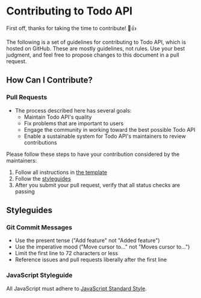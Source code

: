 # Contributing to Todo API

First off, thanks for taking the time to contribute! 🎉👍

The following is a set of guidelines for contributing to Todo API, which is hosted on GitHub. These are mostly guidelines, not rules. Use your best judgment, and feel free to propose changes to this document in a pull request.

## How Can I Contribute?

### Pull Requests

- The process described here has several goals:
  - Maintain Todo API's quality
  - Fix problems that are important to users
  - Engage the community in working toward the best possible Todo API
  - Enable a sustainable system for Todo API's maintainers to review contributions

Please follow these steps to have your contribution considered by the maintainers:

1. Follow all instructions in [the template](github/PULL_REQUEST_TEMPLATE.md)
2. Follow the [styleguides](#styleguides)
3. After you submit your pull request, verify that all status checks are passing

## Styleguides

### Git Commit Messages

- Use the present tense ("Add feature" not "Added feature")
- Use the imperative mood ("Move cursor to..." not "Moves cursor to...")
- Limit the first line to 72 characters or less
- Reference issues and pull requests liberally after the first line

### JavaScript Styleguide

All JavaScript must adhere to [JavaScript Standard Style](https://standardjs.com/).
